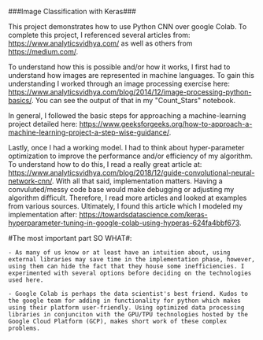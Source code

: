 ###Image Classification with Keras###

This project demonstrates how to use Python CNN over google Colab. To complete this project, I referenced several articles from:
https://www.analyticsvidhya.com/ as well as others from https://medium.com/.

To understand how this is possible and/or how it works, I first had to understand how images are represented in machine languages.
To gain this understanding I worked through an image processing exercise here: https://www.analyticsvidhya.com/blog/2014/12/image-processing-python-basics/. You can see the output of that in my "Count_Stars" notebook.

In general, I followed the basic steps for approaching a machine-learning project detailed here: https://www.geeksforgeeks.org/how-to-approach-a-machine-learning-project-a-step-wise-guidance/.

Lastly, once I had a working model. I had to think about hyper-parameter optimization to improve the performance and/or efficiency of my algorithm. To understand how to do this, I read a really great article at: https://www.analyticsvidhya.com/blog/2018/12/guide-convolutional-neural-network-cnn/. With all that said, implementation matters. Having a convuluted/messy code base would make debugging or adjusting my algorithm difficult. Therefore, I read more articles and looked at examples from various sources. Ultimately, I found this article which I modeled my implementation after: https://towardsdatascience.com/keras-hyperparameter-tuning-in-google-colab-using-hyperas-624fa4bbf673.

#The most important part SO WHAT#:

    - As many of us know or at least have an intuition about, using external libraries may save time in the implementation phase, however, using them can hide the fact that they house some inefficiencies. I experimented with several options before deciding on the technologies used here.
    
    - Google Colab is perhaps the data scientist's best friend. Kudos to the google team for adding in functionality for python which makes using their platform user-friendly. Using optimized data processing libraries in conjunciton with the GPU/TPU technologies hosted by the Google Cloud Platform (GCP), makes short work of these complex problems.